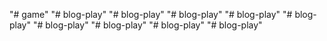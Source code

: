 "# game" 
"# blog-play" 
"# blog-play" 
"# blog-play" 
"# blog-play" 
"# blog-play" 
"# blog-play" 
"# blog-play" 
"# blog-play" 
"# blog-play" 
